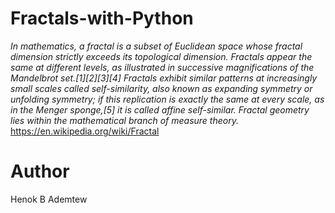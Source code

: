 # Fractals-with-Python

*In mathematics, a fractal is a subset of Euclidean space whose fractal dimension strictly exceeds its topological dimension. Fractals appear the same at different levels, as illustrated in successive magnifications of the Mandelbrot set.[1][2][3][4] Fractals exhibit similar patterns at increasingly small scales called self-similarity, also known as expanding symmetry or unfolding symmetry; if this replication is exactly the same at every scale, as in the Menger sponge,[5] it is called affine self-similar. Fractal geometry lies within the mathematical branch of measure theory.* https://en.wikipedia.org/wiki/Fractal

# Author

Henok B Ademtew


